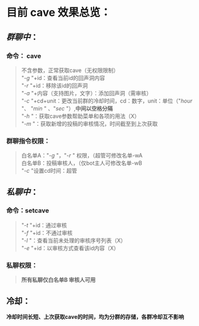 # 目前 __cave__ 效果总览：
## *群聊中*：
### __命令__： **cave** 
>不含参数，正常获取cave（无权限限制）  
>"*-g* "+id：查看当前id的回声洞内容  
>"*-r* "+id：移除该id的回声洞  
>"*-a* "+内容（支持图片，文字）：添加回声洞（需审核）   
>"*-c* "+cd+unit：更改当前群的冷却时间，cd：数字，unit：单位（"*hour* "、 "*min* " 、"*sec* "）,**____中间以空格分隔____**   
>"*-h* "：获取cave参数帮助菜单和各项的用法（X）  
>"*-m* "：获取新增的投稿的审核情况，时间截至到上次获取
### 群聊指令权限：
>白名单A："*-g* "，"*-r* " 权限，（超管可修改名单-wA  
>白名单B：投稿审核人，（仅bot主人可修改名单-wB  
>"*-c* "设置cd时间：超管   
## *私聊中*：  
### 命令：**setcave**  
>"*-t* "+id：通过审核  
>"*-f* "+id：不通过审核  
>"*-l* "：查看当前未处理的审核序号列表（X）  
>"*-e* "+id：以审核方式查看该id内容（X）  
### 私聊权限：
> **__所有私聊仅白名单B 审核人可用__**
## 冷却：
**__冷却时间长短、上次获取cave的时间，均为分群的存储，各群冷却互不影响__**
